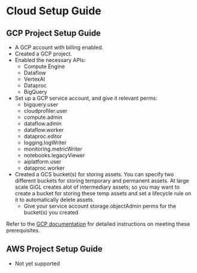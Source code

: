 # Cloud Setup Guide

## GCP Project Setup Guide

- A GCP account with billing enabled.
- Created a GCP project.
- Enabled the necessary APIs:
  - Compute Engine
  - Dataflow
  - VertexAI
  - Dataproc
  - BigQuery
- Set up a GCP service account, and give it relevant perms:
  - bigquery.user
  - cloudprofiler.user
  - compute.admin
  - dataflow.admin
  - dataflow.worker
  - dataproc.editor
  - logging.logWriter
  - monitoring.metricWriter
  - notebooks.legacyViewer
  - aiplatform.user
  - dataproc.worker
- Created a GCS bucket(s) for storing assets. You can specify two different buckets for storing temporary and permanent
  assets. At large scale GiGL creates alot of intermediary assets; so you may want to create a bucket for storing these
  temp assets and set a lifecycle rule on it to automatically delete assets.
  - Give your service account storage.objectAdmin perms for the bucket(s) you created

Refer to the [GCP documentation](https://cloud.google.com/docs) for detailed instructions on meeting these
prerequisites.

## AWS Project Setup Guide

- Not yet supported
